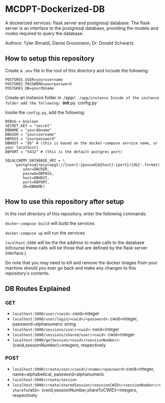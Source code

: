 # MCDPT-Dockerized-DB
A dockerized services: flask server and postgresql database. The flask server 
is an interface to the postgresql database, providing the models and routes
required to query the database.

Authors: 
Tyler Rimaldi, 
Daniel Grossmann,
Dr. Donald Schwartz

## How to setup this repository
Create a `.env` file in the root of this directory and include the following:

```
POSTGRES_USER=yourusername
POSTGRES_PASSWORD=yourpassword
POSTGRES_DB=yourdbname
```

Create an instance folder in ./app/: `./app/instance
Inside of the instance folder add the following:
`__init__.py`
`config.py`

Inside the `config.py`, add the following:
```
DEBUG = boolean
SECRET_KEY = "secret"
DBNAME = "yourdbname"
DBUSER = "yourusername"
DBPASS = "yourpassword"
DBHOST = "db" # (this is based on the docker-compose service name, or your localhost)
DBPORT = "5432" # (this is the default postgres port)

SQLALCHEMY_DATABASE_URI = \
    'postgresql+psycopg2://{user}:{passwd}@{host}:{port}/{db}'.format(
        user=DBUSER,
        passwd=DBPASS,
        host=DBHOST,
        port=DBPORT,
        db=DBNAME)
```
## How to use this repository after setup
In the root directory of this repository, enter the following commands:

`docker-compose build` will build the services

`docker-compose up` will run the services

`localhost:5000` will be the the address to make calls to the database (ofcourse
these calls will be those that are defined by the flask server interface.)

Do note that you may need to kill and remove the docker images from your machine should you ever
go back and make any changes to this repository's contents.

## DB Routes Explained

### GET
- `localhost:5000/user/<cwid>`: cwid=integer
- `localhost:5000/user/login/<cwid>/<password>`: cwid=integer, password=alphanumeric string
- `localhost:5000/sessions/user/<cwid>`: cwid=integer
- `localhost:5000/sessions/shared/user/<cwid>`: cwid=integer
- `localhost:5000/getSession/<cwid>/<sessionNumber>`: {cwid,sessionNumber}=integers, respectively

### POST
- `localhost:5000/create/user/<cwid>/<name>/<password>`:cwid=integer, name=alphabetical, password=alphanumeric
- `localhost:5000/create/session`
- `localhost:5000/create/sharedSession/<sessionCWID>/<sessionNumber>/<shareToCWID>`: {cwid,sessionNumber,shareToCWID}=integers, respectively